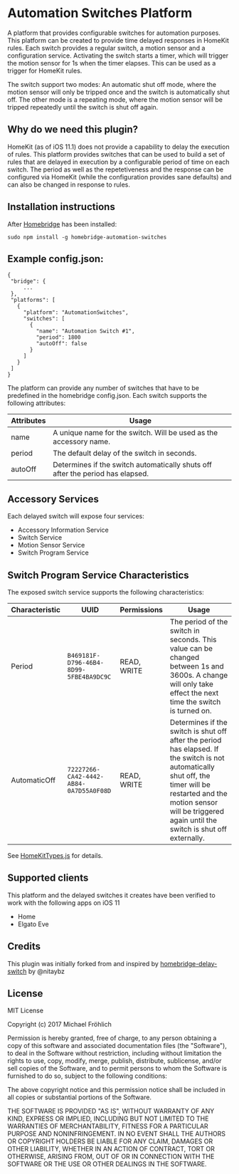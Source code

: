 
# Automation Switches Platform

A platform that provides configurable switches for automation purposes. This platform can be created to provide time delayed responses in HomeKit rules. Each switch provides a regular switch, a motion sensor and a configuration service. Activating the switch starts a timer, which will trigger the motion sensor for 1s when the timer elapses. This can be used as a trigger for HomeKit rules.

The switch support two modes: An automatic shut off mode, where the motion sensor will only be tripped once and the switch is automatically shut off. The other mode is a repeating mode, where the motion sensor will be tripped repeatedly until the switch is shut off again.

## Why do we need this plugin?

HomeKit (as of iOS 11.1) does not provide a capability to delay the execution of rules. This platform provides switches that can be
used to build a set of rules that are delayed in execution by a configurable period of time on each switch. The period as well as the repetetiveness and the response can be configured via HomeKit (while the configuration provides sane defaults) and can also be changed in response to rules.

## Installation instructions

After [Homebridge](https://github.com/nfarina/homebridge) has been installed:

 ```sudo npm install -g homebridge-automation-switches```

## Example config.json:

 ```
{
  "bridge": {
      ...
  },
  "platforms": [
    {
      "platform": "AutomationSwitches",
      "switches": [
        {
          "name": "Automation Switch #1",
          "period": 1800
          "autoOff": false
        }
      ]
    }
  ]
}
```

The platform can provide any number of switches that have to be predefined in the homebridge config.json. Each switch supports the following attributes:

| Attributes | Usage |
|------------|-------|
| name | A unique name for the switch. Will be used as the accessory name. |
| period | The default delay of the switch in seconds. |
| autoOff | Determines if the switch automatically shuts off after the period has elapsed. |



## Accessory Services

Each delayed switch will expose four services:

* Accessory Information Service
* Switch Service
* Motion Sensor Service
* Switch Program Service

## Switch Program Service Characteristics

The exposed switch service supports the following characteristics:

| Characteristic | UUID | Permissions | Usage |
|---|---|---|---|
| Period | `B469181F-D796-46B4-8D99-5FBE4BA9DC9C` | READ, WRITE | The period of the switch in seconds. This value can be changed between 1s and 3600s. A change will only take effect the next time the switch is turned on. |
| AutomaticOff | `72227266-CA42-4442-AB84-0A7D55A0F08D` | READ, WRITE | Determines if the switch is shut off after the period has elapsed. If the switch is not automatically shut off, the timer will be restarted and the motion sensor will be triggered again until the switch is shut off externally. |

See [HomeKitTypes.js](src/HomeKitTypes.js) for details.

## Supported clients

This platform and the delayed switches it creates have been verified to work with the following apps on iOS 11

* Home
* Elgato Eve

## Credits

This plugin was initially forked from and inspired by [homebridge-delay-switch](https://github.com/nitaybz/homebridge-delay-switch) by @nitaybz

## License

MIT License

Copyright (c) 2017 Michael Fröhlich

Permission is hereby granted, free of charge, to any person obtaining a copy
of this software and associated documentation files (the "Software"), to deal
in the Software without restriction, including without limitation the rights
to use, copy, modify, merge, publish, distribute, sublicense, and/or sell
copies of the Software, and to permit persons to whom the Software is
furnished to do so, subject to the following conditions:

The above copyright notice and this permission notice shall be included in all
copies or substantial portions of the Software.

THE SOFTWARE IS PROVIDED "AS IS", WITHOUT WARRANTY OF ANY KIND, EXPRESS OR
IMPLIED, INCLUDING BUT NOT LIMITED TO THE WARRANTIES OF MERCHANTABILITY,
FITNESS FOR A PARTICULAR PURPOSE AND NONINFRINGEMENT. IN NO EVENT SHALL THE
AUTHORS OR COPYRIGHT HOLDERS BE LIABLE FOR ANY CLAIM, DAMAGES OR OTHER
LIABILITY, WHETHER IN AN ACTION OF CONTRACT, TORT OR OTHERWISE, ARISING FROM,
OUT OF OR IN CONNECTION WITH THE SOFTWARE OR THE USE OR OTHER DEALINGS IN THE
SOFTWARE.